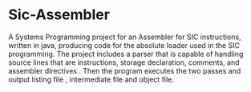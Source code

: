 # Sic-Assembler
A Systems Programming project for an Assembler for SIC instructions, written in java, producing code for the absolute loader used in the SIC programming.
The project includes a parser that is capable of handling source lines that are instructions, storage declaration, comments, and assembler directives . Then the program executes the two passes
and output listing file , intermediate file and object file.
